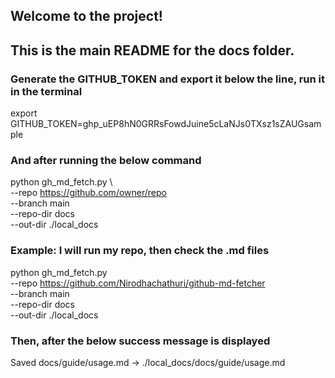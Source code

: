 ## Welcome to the project! 

## This is the main README for the docs folder.


### Generate the GITHUB_TOKEN and export it below the line, run it in the terminal

export GITHUB_TOKEN=ghp_uEP8hN0GRRsFowdJuine5cLaNJs0TXsz1sZAUGsample

### And after running the below command

python gh_md_fetch.py \                                     
  --repo https://github.com/owner/repo \
  --branch main \
  --repo-dir docs \
  --out-dir ./local_docs

### Example: I will run my repo, then check the .md files

python gh_md_fetch.py \
  --repo https://github.com/Nirodhachathuri/github-md-fetcher \
  --branch main \
  --repo-dir docs \
  --out-dir ./local_docs

### Then, after the below success message is displayed 

Saved docs/guide/usage.md -> ./local_docs/docs/guide/usage.md
